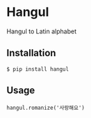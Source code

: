Hangul
=====

Hangul to Latin alphabet

Installation
----------

    $ pip install hangul

Usage
----------

    hangul.romanize('사랑해요')
